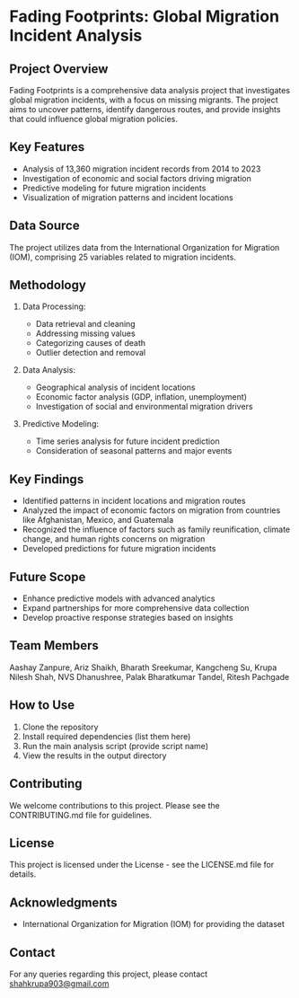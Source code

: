 # Fading Footprints: Global Migration Incident Analysis

## Project Overview
Fading Footprints is a comprehensive data analysis project that investigates global migration incidents, with a focus on missing migrants. The project aims to uncover patterns, identify dangerous routes, and provide insights that could influence global migration policies.

## Key Features
- Analysis of 13,360 migration incident records from 2014 to 2023
- Investigation of economic and social factors driving migration
- Predictive modeling for future migration incidents
- Visualization of migration patterns and incident locations

## Data Source
The project utilizes data from the International Organization for Migration (IOM), comprising 25 variables related to migration incidents.

## Methodology
1. Data Processing:
   - Data retrieval and cleaning
   - Addressing missing values
   - Categorizing causes of death
   - Outlier detection and removal

2. Data Analysis:
   - Geographical analysis of incident locations
   - Economic factor analysis (GDP, inflation, unemployment)
   - Investigation of social and environmental migration drivers

3. Predictive Modeling:
   - Time series analysis for future incident prediction
   - Consideration of seasonal patterns and major events

## Key Findings
- Identified patterns in incident locations and migration routes
- Analyzed the impact of economic factors on migration from countries like Afghanistan, Mexico, and Guatemala
- Recognized the influence of factors such as family reunification, climate change, and human rights concerns on migration
- Developed predictions for future migration incidents

## Future Scope
- Enhance predictive models with advanced analytics
- Expand partnerships for more comprehensive data collection
- Develop proactive response strategies based on insights

## Team Members
Aashay Zanpure, Ariz Shaikh, Bharath Sreekumar, Kangcheng Su, Krupa Nilesh Shah, NVS Dhanushree, Palak Bharatkumar Tandel, Ritesh Pachgade

## How to Use
1. Clone the repository
2. Install required dependencies (list them here)
3. Run the main analysis script (provide script name)
4. View the results in the output directory

## Contributing
We welcome contributions to this project. Please see the CONTRIBUTING.md file for guidelines.

## License
This project is licensed under the License - see the LICENSE.md file for details.

## Acknowledgments
- International Organization for Migration (IOM) for providing the dataset

## Contact
For any queries regarding this project, please contact shahkrupa903@gmail.com
